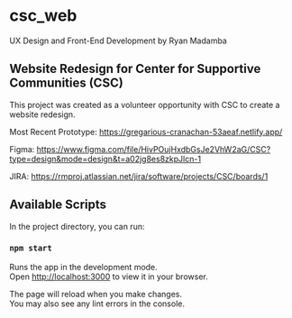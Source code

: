 # csc_web

UX Design and Front-End Development by Ryan Madamba

## Website Redesign for Center for Supportive Communities (CSC)

This project was created as a volunteer opportunity with CSC to create a website redesign.

Most Recent Prototype: https://gregarious-cranachan-53aeaf.netlify.app/

Figma: https://www.figma.com/file/HivPOujHxdbGsJe2VhW2aG/CSC?type=design&mode=design&t=a02jg8es8zkpJlcn-1

JIRA: https://rmproj.atlassian.net/jira/software/projects/CSC/boards/1

## Available Scripts

In the project directory, you can run:

### `npm start`

Runs the app in the development mode.\
Open [http://localhost:3000](http://localhost:3000) to view it in your browser.

The page will reload when you make changes.\
You may also see any lint errors in the console.
